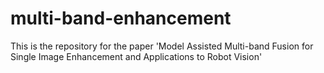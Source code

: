 # multi-band-enhancement
This is the repository for the paper 'Model Assisted Multi-band Fusion for Single Image Enhancement and Applications to Robot Vision'
